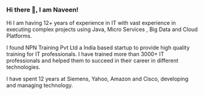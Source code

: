 ### Hi there 👋, I am Naveen!

Hi I am having 12+ years of experience in IT with vast experience in executing complex projects using Java, Micro Services , Big Data and Cloud Platforms.

I found NPN Training Pvt Ltd a India based startup to provide high quality training for IT professionals. I have trained more than 3000+ IT professionals and helped them to succeed in their career in different technologies.

I have spent 12 years at Siemens, Yahoo, Amazon and Cisco, developing and managing technology.
<!--
**npntraining/npntraining** is a ✨ _special_ ✨ repository because its `README.md` (this file) appears on your GitHub profile.

Here are some ideas to get you started:

- 🔭 I’m currently working on ...
- 🌱 I’m currently learning ...
- 👯 I’m looking to collaborate on ...
- 🤔 I’m looking for help with ...
- 💬 Ask me about ...
- 📫 How to reach me: ...
- 😄 Pronouns: ...
- ⚡ Fun fact: ...
-->
